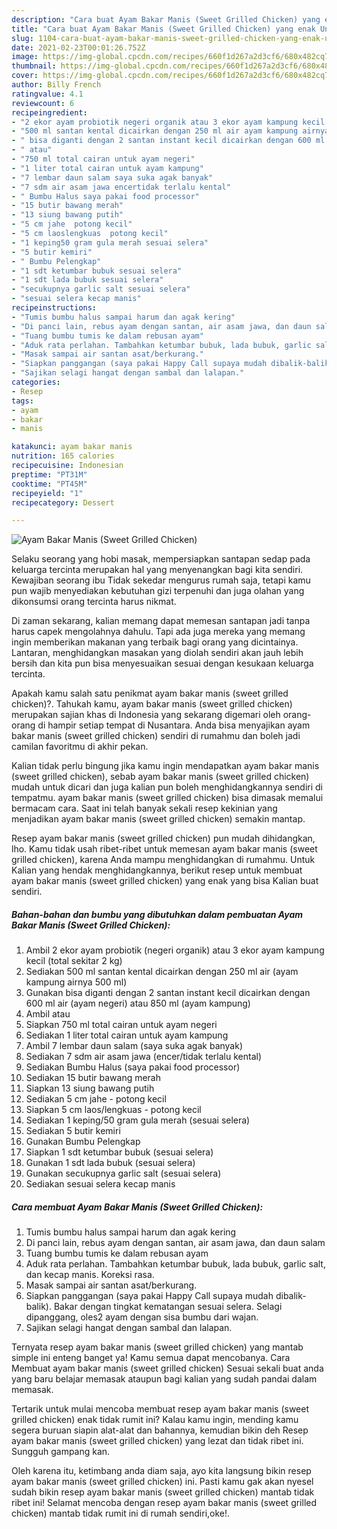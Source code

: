 ```yaml
---
description: "Cara buat Ayam Bakar Manis (Sweet Grilled Chicken) yang enak Untuk Jualan"
title: "Cara buat Ayam Bakar Manis (Sweet Grilled Chicken) yang enak Untuk Jualan"
slug: 1104-cara-buat-ayam-bakar-manis-sweet-grilled-chicken-yang-enak-untuk-jualan
date: 2021-02-23T00:01:26.752Z
image: https://img-global.cpcdn.com/recipes/660f1d267a2d3cf6/680x482cq70/ayam-bakar-manis-sweet-grilled-chicken-foto-resep-utama.jpg
thumbnail: https://img-global.cpcdn.com/recipes/660f1d267a2d3cf6/680x482cq70/ayam-bakar-manis-sweet-grilled-chicken-foto-resep-utama.jpg
cover: https://img-global.cpcdn.com/recipes/660f1d267a2d3cf6/680x482cq70/ayam-bakar-manis-sweet-grilled-chicken-foto-resep-utama.jpg
author: Billy French
ratingvalue: 4.1
reviewcount: 6
recipeingredient:
- "2 ekor ayam probiotik negeri organik atau 3 ekor ayam kampung kecil total sekitar 2 kg"
- "500 ml santan kental dicairkan dengan 250 ml air ayam kampung airnya 500 ml"
- " bisa diganti dengan 2 santan instant kecil dicairkan dengan 600 ml air ayam negeri atau 850 ml ayam kampung"
- " atau"
- "750 ml total cairan untuk ayam negeri"
- "1 liter total cairan untuk ayam kampung"
- "7 lembar daun salam saya suka agak banyak"
- "7 sdm air asam jawa encertidak terlalu kental"
- " Bumbu Halus saya pakai food processor"
- "15 butir bawang merah"
- "13 siung bawang putih"
- "5 cm jahe  potong kecil"
- "5 cm laoslengkuas  potong kecil"
- "1 keping50 gram gula merah sesuai selera"
- "5 butir kemiri"
- " Bumbu Pelengkap"
- "1 sdt ketumbar bubuk sesuai selera"
- "1 sdt lada bubuk sesuai selera"
- "secukupnya garlic salt sesuai selera"
- "sesuai selera kecap manis"
recipeinstructions:
- "Tumis bumbu halus sampai harum dan agak kering"
- "Di panci lain, rebus ayam dengan santan, air asam jawa, dan daun salam"
- "Tuang bumbu tumis ke dalam rebusan ayam"
- "Aduk rata perlahan. Tambahkan ketumbar bubuk, lada bubuk, garlic salt, dan kecap manis. Koreksi rasa."
- "Masak sampai air santan asat/berkurang."
- "Siapkan panggangan (saya pakai Happy Call supaya mudah dibalik-balik). Bakar dengan tingkat kematangan sesuai selera. Selagi dipanggang, oles2 ayam dengan sisa bumbu dari wajan."
- "Sajikan selagi hangat dengan sambal dan lalapan."
categories:
- Resep
tags:
- ayam
- bakar
- manis

katakunci: ayam bakar manis 
nutrition: 165 calories
recipecuisine: Indonesian
preptime: "PT31M"
cooktime: "PT45M"
recipeyield: "1"
recipecategory: Dessert

---
```



![Ayam Bakar Manis (Sweet Grilled Chicken)](https://img-global.cpcdn.com/recipes/660f1d267a2d3cf6/680x482cq70/ayam-bakar-manis-sweet-grilled-chicken-foto-resep-utama.jpg)

Selaku seorang yang hobi masak, mempersiapkan santapan sedap pada keluarga tercinta merupakan hal yang menyenangkan bagi kita sendiri. Kewajiban seorang ibu Tidak sekedar mengurus rumah saja, tetapi kamu pun wajib menyediakan kebutuhan gizi terpenuhi dan juga olahan yang dikonsumsi orang tercinta harus nikmat.

Di zaman  sekarang, kalian memang dapat memesan santapan jadi tanpa harus capek mengolahnya dahulu. Tapi ada juga mereka yang memang ingin memberikan makanan yang terbaik bagi orang yang dicintainya. Lantaran, menghidangkan masakan yang diolah sendiri akan jauh lebih bersih dan kita pun bisa menyesuaikan sesuai dengan kesukaan keluarga tercinta. 



Apakah kamu salah satu penikmat ayam bakar manis (sweet grilled chicken)?. Tahukah kamu, ayam bakar manis (sweet grilled chicken) merupakan sajian khas di Indonesia yang sekarang digemari oleh orang-orang di hampir setiap tempat di Nusantara. Anda bisa menyajikan ayam bakar manis (sweet grilled chicken) sendiri di rumahmu dan boleh jadi camilan favoritmu di akhir pekan.

Kalian tidak perlu bingung jika kamu ingin mendapatkan ayam bakar manis (sweet grilled chicken), sebab ayam bakar manis (sweet grilled chicken) mudah untuk dicari dan juga kalian pun boleh menghidangkannya sendiri di tempatmu. ayam bakar manis (sweet grilled chicken) bisa dimasak memalui bermacam cara. Saat ini telah banyak sekali resep kekinian yang menjadikan ayam bakar manis (sweet grilled chicken) semakin mantap.

Resep ayam bakar manis (sweet grilled chicken) pun mudah dihidangkan, lho. Kamu tidak usah ribet-ribet untuk memesan ayam bakar manis (sweet grilled chicken), karena Anda mampu menghidangkan di rumahmu. Untuk Kalian yang hendak menghidangkannya, berikut resep untuk membuat ayam bakar manis (sweet grilled chicken) yang enak yang bisa Kalian buat sendiri.

<!--inarticleads1-->

##### Bahan-bahan dan bumbu yang dibutuhkan dalam pembuatan Ayam Bakar Manis (Sweet Grilled Chicken):

1. Ambil 2 ekor ayam probiotik (negeri organik) atau 3 ekor ayam kampung kecil (total sekitar 2 kg)
1. Sediakan 500 ml santan kental dicairkan dengan 250 ml air (ayam kampung airnya 500 ml)
1. Gunakan  bisa diganti dengan 2 santan instant kecil dicairkan dengan 600 ml air (ayam negeri) atau 850 ml (ayam kampung)
1. Ambil  atau
1. Siapkan 750 ml total cairan untuk ayam negeri
1. Sediakan 1 liter total cairan untuk ayam kampung
1. Ambil 7 lembar daun salam (saya suka agak banyak)
1. Sediakan 7 sdm air asam jawa (encer/tidak terlalu kental)
1. Sediakan  Bumbu Halus (saya pakai food processor)
1. Sediakan 15 butir bawang merah
1. Siapkan 13 siung bawang putih
1. Sediakan 5 cm jahe - potong kecil
1. Siapkan 5 cm laos/lengkuas - potong kecil
1. Sediakan 1 keping/50 gram gula merah (sesuai selera)
1. Sediakan 5 butir kemiri
1. Gunakan  Bumbu Pelengkap
1. Siapkan 1 sdt ketumbar bubuk (sesuai selera)
1. Gunakan 1 sdt lada bubuk (sesuai selera)
1. Gunakan secukupnya garlic salt (sesuai selera)
1. Sediakan sesuai selera kecap manis




<!--inarticleads2-->

##### Cara membuat Ayam Bakar Manis (Sweet Grilled Chicken):

1. Tumis bumbu halus sampai harum dan agak kering
1. Di panci lain, rebus ayam dengan santan, air asam jawa, dan daun salam
1. Tuang bumbu tumis ke dalam rebusan ayam
1. Aduk rata perlahan. Tambahkan ketumbar bubuk, lada bubuk, garlic salt, dan kecap manis. Koreksi rasa.
1. Masak sampai air santan asat/berkurang.
1. Siapkan panggangan (saya pakai Happy Call supaya mudah dibalik-balik). Bakar dengan tingkat kematangan sesuai selera. Selagi dipanggang, oles2 ayam dengan sisa bumbu dari wajan.
1. Sajikan selagi hangat dengan sambal dan lalapan.




Ternyata resep ayam bakar manis (sweet grilled chicken) yang mantab simple ini enteng banget ya! Kamu semua dapat mencobanya. Cara Membuat ayam bakar manis (sweet grilled chicken) Sesuai sekali buat anda yang baru belajar memasak ataupun bagi kalian yang sudah pandai dalam memasak.

Tertarik untuk mulai mencoba membuat resep ayam bakar manis (sweet grilled chicken) enak tidak rumit ini? Kalau kamu ingin, mending kamu segera buruan siapin alat-alat dan bahannya, kemudian bikin deh Resep ayam bakar manis (sweet grilled chicken) yang lezat dan tidak ribet ini. Sungguh gampang kan. 

Oleh karena itu, ketimbang anda diam saja, ayo kita langsung bikin resep ayam bakar manis (sweet grilled chicken) ini. Pasti kamu gak akan nyesel sudah bikin resep ayam bakar manis (sweet grilled chicken) mantab tidak ribet ini! Selamat mencoba dengan resep ayam bakar manis (sweet grilled chicken) mantab tidak rumit ini di rumah sendiri,oke!.

